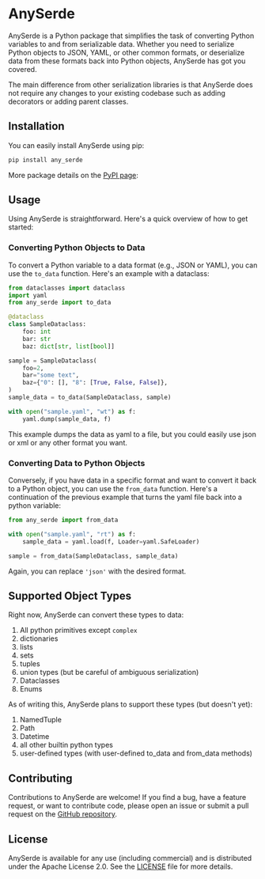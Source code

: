 # AnySerde

AnySerde is a Python package that simplifies the task of converting Python variables to and from serializable data. Whether you need to serialize Python objects to JSON, YAML, or other common formats, or deserialize data from these formats back into Python objects, AnySerde has got you covered.

The main difference from other serialization libraries is that AnySerde does not require any changes to your existing codebase such as adding decorators or adding parent classes.

## Installation

You can easily install AnySerde using pip:

```bash
pip install any_serde
```

More package details on the [PyPI page](https://pypi.org/project/any-serde):

## Usage

Using AnySerde is straightforward. Here's a quick overview of how to get started:

### Converting Python Objects to Data

To convert a Python variable to a data format (e.g., JSON or YAML), you can use the `to_data` function. Here's an example with a dataclass:

```python
from dataclasses import dataclass
import yaml
from any_serde import to_data

@dataclass
class SampleDataclass:
    foo: int
    bar: str
    baz: dict[str, list[bool]]

sample = SampleDataclass(
    foo=2,
    bar="some text",
    baz={"0": [], "8": [True, False, False]},
)
sample_data = to_data(SampleDataclass, sample)

with open("sample.yaml", "wt") as f:
    yaml.dump(sample_data, f)
```

This example dumps the data as yaml to a file, but you could easily use json or xml or any other format you want.

### Converting Data to Python Objects

Conversely, if you have data in a specific format and want to convert it back to a Python object, you can use the `from_data` function. Here's a continuation of the previous example that turns the yaml file back into a python variable:

```python
from any_serde import from_data

with open("sample.yaml", "rt") as f:
    sample_data = yaml.load(f, Loader=yaml.SafeLoader)

sample = from_data(SampleDataclass, sample_data)
```

Again, you can replace `'json'` with the desired format.

## Supported Object Types

Right now, AnySerde can convert these types to data:

1. All python primitives except `complex`
1. dictionaries
1. lists
1. sets
1. tuples
1. union types (but be careful of ambiguous serialization)
1. Dataclasses
1. Enums

As of writing this, AnySerde plans to support these types (but doesn't yet):

1. NamedTuple
1. Path
1. Datetime
1. all other builtin python types
1. user-defined types (with user-defined to_data and from_data methods)

## Contributing

Contributions to AnySerde are welcome! If you find a bug, have a feature request, or want to contribute code, please open an issue or submit a pull request on the [GitHub repository](https://github.com/derekmod/any_serde).

## License

AnySerde is available for any use (including commercial) and is distributed under the Apache License 2.0. See the [LICENSE](https://github.com/Derekmod/any_serde/blob/master/LICENSE) file for more details.
